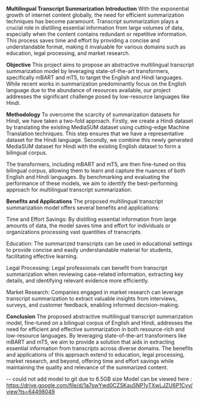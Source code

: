 **Multilingual Transcript Summarization**
**Introduction**
With the exponential growth of internet content globally, the need for efficient summarization techniques has become paramount. Transcript summarization plays a crucial role in distilling essential information from large volumes of data, especially when the content contains redundant or repetitive information. This process saves time and effort by providing a concise and understandable format, making it invaluable for various domains such as education, legal processing, and market research.

**Objective**
This project aims to propose an abstractive multilingual transcript summarization model by leveraging state-of-the-art transformers, specifically mBART and mT5, to target the English and Hindi languages. While recent works in summarization predominantly focus on the English language due to the abundance of resources available, our project addresses the significant challenge posed by low-resource languages like Hindi.

**Methodology**
To overcome the scarcity of summarization datasets for Hindi, we have taken a two-fold approach. Firstly, we create a Hindi dataset by translating the existing MediaSUM dataset using cutting-edge Machine Translation techniques. This step ensures that we have a representative dataset for the Hindi language. Secondly, we combine this newly generated MediaSUM dataset for Hindi with the existing English dataset to form a bilingual corpus.

The transformers, including mBART and mT5, are then fine-tuned on this bilingual corpus, allowing them to learn and capture the nuances of both English and Hindi languages. By benchmarking and evaluating the performance of these models, we aim to identify the best-performing approach for multilingual transcript summarization.

**Benefits and Applications**
The proposed multilingual transcript summarization model offers several benefits and applications:

Time and Effort Savings: By distilling essential information from large amounts of data, the model saves time and effort for individuals or organizations processing vast quantities of transcripts.

Education: The summarized transcripts can be used in educational settings to provide concise and easily understandable material for students, facilitating effective learning.

Legal Processing: Legal professionals can benefit from transcript summarization when reviewing case-related information, extracting key details, and identifying relevant evidence more efficiently.

Market Research: Companies engaged in market research can leverage transcript summarization to extract valuable insights from interviews, surveys, and customer feedback, enabling informed decision-making.

**Conclusion**
The proposed abstractive multilingual transcript summarization model, fine-tuned on a bilingual corpus of English and Hindi, addresses the need for efficient and effective summarization in both resource-rich and low-resource languages. By leveraging state-of-the-art transformers like mBART and mT5, we aim to provide a solution that aids in extracting essential information from transcripts across diverse domains. The benefits and applications of this approach extend to education, legal processing, market research, and beyond, offering time and effort savings while maintaining the quality and relevance of the summarized content.

-- could not add model to git due to 6.5GB size
Model can be viewed here : https://drive.google.com/file/d/1a7swYwd0CZSKau5NP1yTXwLJZU6P1Cyy/view?ts=64498049
